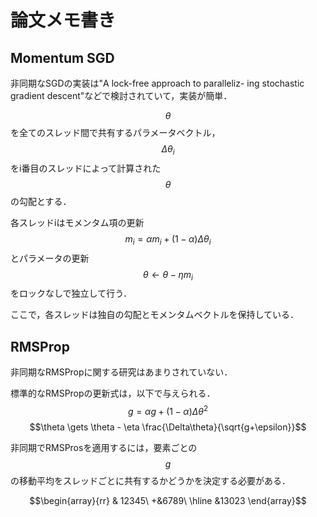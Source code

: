 # 論文メモ書き

## Momentum SGD
非同期なSGDの実装は"A lock-free approach to paralleliz- ing stochastic gradient descent"などで検討されていて，実装が簡単．

$$\theta$$を全てのスレッド間で共有するパラメータベクトル，$$\Delta \theta_i$$をi番目のスレッドによって計算された$$\theta$$の勾配とする．

各スレッドiはモメンタム項の更新$$m_i=\alpha m_i+(1-\alpha)\Delta\theta_i$$とパラメータの更新$$\theta\gets\theta-\eta m_i$$をロックなしで独立して行う．

ここで，各スレッドは独自の勾配とモメンタムベクトルを保持している．

## RMSProp
非同期なRMSPropに関する研究はあまりされていない．

標準的なRMSPropの更新式は，以下で与えられる．
$$g=\alpha g + (1-\alpha)\Delta\theta^2$$
$$\theta \gets \theta - \eta \frac{\Delta\theta}{\sqrt{g+\epsilon}}$$

非同期でRMSProsを適用するには，要素ごとの$$g$$の移動平均をスレッドごとに共有するかどうかを決定する必要がある．

```math
\begin{array}{rr}
& 12345\
+&6789\
\hline
&13023
\end{array}
```